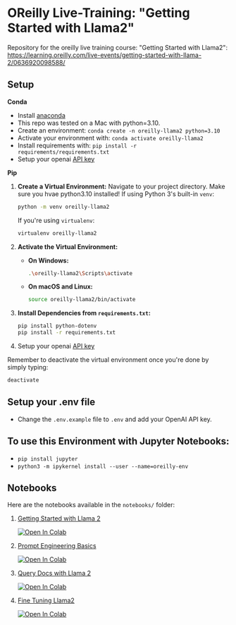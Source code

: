 # OReilly Live-Training: "Getting Started with Llama2"

Repository for the oreilly live training course: "Getting Started with Llama2": https://learning.oreilly.com/live-events/getting-started-with-llama-2/0636920098588/

## Setup

**Conda**

- Install [anaconda](https://www.anaconda.com/download)
- This repo was tested on a Mac with python=3.10.
- Create an environment: `conda create -n oreilly-llama2 python=3.10`
- Activate your environment with: `conda activate oreilly-llama2`
- Install requirements with: `pip install -r requirements/requirements.txt`
- Setup your openai [API key](https://platform.openai.com/)

**Pip**


1. **Create a Virtual Environment:**
    Navigate to your project directory. Make sure you hvae python3.10 installed!
    If using Python 3's built-in `venv`:
    ```bash
    python -m venv oreilly-llama2
    ```
    If you're using `virtualenv`:
    ```bash
    virtualenv oreilly-llama2
    ```

2. **Activate the Virtual Environment:**
    - **On Windows:**
      ```bash
      .\oreilly-llama2\Scripts\activate
      ```
    - **On macOS and Linux:**
      ```bash
      source oreilly-llama2/bin/activate
      ```

3. **Install Dependencies from `requirements.txt`:**
    ```bash
    pip install python-dotenv
    pip install -r requirements.txt
    ```

4. Setup your openai [API key](https://platform.openai.com/)

Remember to deactivate the virtual environment once you're done by simply typing:
```bash
deactivate
```

## Setup your .env file

- Change the `.env.example` file to `.env` and add your OpenAI API key.

## To use this Environment with Jupyter Notebooks:

- ```pip install jupyter```
- ```python3 -m ipykernel install --user --name=oreilly-env```


## Notebooks

Here are the notebooks available in the `notebooks/` folder:

1. [Getting Started with Llama 2](notebooks/1.0-ls-Getting-Started-With-Llama2.ipynb)

   [![Open In Colab](https://colab.research.google.com/assets/colab-badge.svg)](https://colab.research.google.com/github/EnkrateiaLucca/llama2_oreilly_live_training/blob/main/notebooks/1.0-ls-Getting-Started-With-Llama2.ipynb)

2. [Prompt Engineering Basics](notebooks/2.0-ls-Prompt-Engineering-Llama2.ipynb)

   [![Open In Colab](https://colab.research.google.com/assets/colab-badge.svg)](https://colab.research.google.com/github/EnkrateiaLucca/llama2_oreilly_live_training/blob/main/notebooks/2.0-ls-Prompt-Engineering-Llama2.ipynb)

3. [Query Docs with Llama 2](notebooks/3.0-ls-Query-Docs-Llama2.ipynb)

   [![Open In Colab](https://colab.research.google.com/assets/colab-badge.svg)](https://colab.research.google.com/github/EnkrateiaLucca/llama2_oreilly_live_training/blob/main/notebooks/3.0-ls-Query-Docs-Llama2.ipynb)

4. [Fine Tuning Llama2](notebooks/4.0-ls-Fine-Tuning-Llama2.ipynb)

   [![Open In Colab](https://colab.research.google.com/assets/colab-badge.svg)](https://colab.research.google.com/github/EnkrateiaLucca/llama2_oreilly_live_training/blob/main/notebooks/4.0-ls-Fine-Tuning-Llama2.ipynb)


